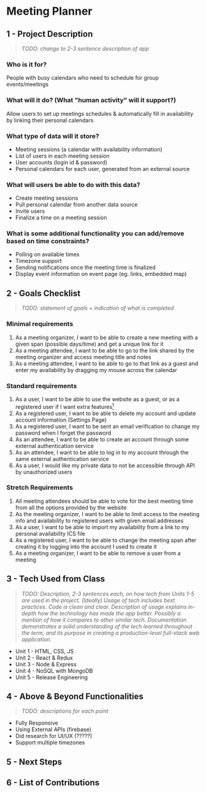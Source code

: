 # Meeting Planner

## 1 - Project Description

> *TODO: change to 2-3 sentence description of app*

### Who is it for?

People with busy calendars who need to schedule for group events/meetings

### What will it do? (What "human activity" will it support?)

Allow users to set up meetings schedules & automatically fill in availability by linking their personal calendars

### What type of data will it store?

- Meeting sessions (a calendar with availability information)
- List of users in each meeting session
- User accounts (login id & password)
- Personal calendars for each user, generated from an external source

### What will users be able to do with this data?

- Create meeting sessions
- Pull personal calendar from another data source
- Invite users
- Finalize a time on a meeting session

### What is some additional functionality you can add/remove based on time constraints?

- Polling on available times
- Timezone support
- Sending notifications once the meeting time is finalized
- Display event information on event page (eg. links, embedded map)

## 2 - Goals Checklist

> *TODO: statement of goals + indication of what is completed*

### Minimal requirements

1. As a meeting organizer, I want to be able to create a new meeting with a given span (possible days/time) and get a unique link for it
2. As a meeting attendee, I want to be able to go to the link shared by the meeting organizer and access meeting title and notes
3. As a meeting attendee, I want to be able to go to that link as a guest and enter my availability by dragging my mouse across the calendar

### Standard requirements

1. As a user, I want to be able to use the website as a guest, or as a registered user if I want extra features[<sup>1</sup>](#footnotes)
2. As a registered user, I want to be able to delete my account and update account information (Settings Page)
5. As a registered user, I want to be sent an email verification to change my password when I forget the password
7. As an attendee, I want to be able to create an account through some external authentication service 
8. As an attendee, I want to be able to log in to my account through the same external authentication service
10. As a user, I would like my private data to not be accessible through API by unauthorized users

### Stretch Requirements

1. All meeting attendees should be able to vote for the best meeting time from all the options provided by the website
2. As the meeting organizer, I want to be able to limit access to the meeting info and availability to registered users with given email addresses
3. As a user, I want to be able to import my availability from a link to my personal availability ICS file
4. As a registered user, I want to be able to change the meeting span after creating it by logging into the account I used to create it
5. As a meeting organizer, I want to be able to remove a user from a meeting

## 3 - Tech Used from Class

> *TODO: Description, 2-3 sentences each, on how tech from Units 1-5 are used in the project.
> (Ideally) Usage of tech includes best practices. Code is clean and clear. Description of usage explains in-depth how the technology has made the app better. Possibly a mention of how it compares to other similar tech. Documentation demonstrates a solid understanding of the tech learned throughout the term, and its purpose in creating a production-level full-stack web application.*

 - Unit 1 - HTML, CSS, JS
 - Unit 2 - React & Redux
 - Unit 3 - Node & Express
 - Unit 4 - NoSQL with MongoDB
 - Unit 5 - Release Engineering 

## 4 - Above & Beyond Functionalities

> *TODO: descriptions for each point*

 - Fully Responsive
 - Using External APIs (firebase)
 - Did research for UI/UX (?????)
 - Support multiple timezones


## 5 - Next Steps


## 6 - List of Contributions
